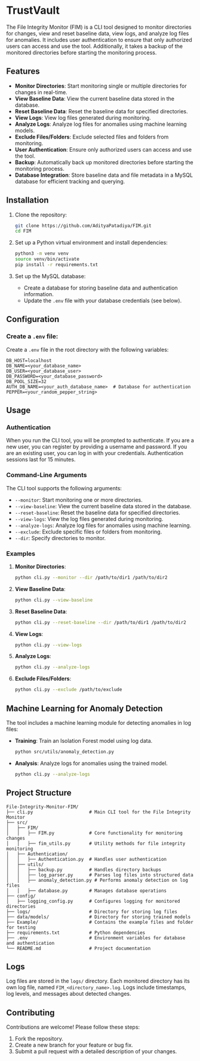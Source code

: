 # TrustVault

The File Integrity Monitor (FIM) is a CLI tool designed to monitor directories for changes, view and reset baseline data, view logs, and analyze log files for anomalies. It includes user authentication to ensure that only authorized users can access and use the tool. Additionally, it takes a backup of the monitored directories before starting the monitoring process.

## Features

- **Monitor Directories**: Start monitoring single or multiple directories for changes in real-time.
- **View Baseline Data**: View the current baseline data stored in the database.
- **Reset Baseline Data**: Reset the baseline data for specified directories.
- **View Logs**: View log files generated during monitoring.
- **Analyze Logs**: Analyze log files for anomalies using machine learning models.
- **Exclude Files/Folders**: Exclude selected files and folders from monitoring.
- **User Authentication**: Ensure only authorized users can access and use the tool.
- **Backup**: Automatically back up monitored directories before starting the monitoring process.
- **Database Integration**: Store baseline data and file metadata in a MySQL database for efficient tracking and querying.

## Installation

1. Clone the repository:
    ```sh
    git clone https://github.com/AdityaPatadiya/FIM.git
    cd FIM
    ```

2. Set up a Python virtual environment and install dependencies:
    ```sh
    python3 -m venv venv
    source venv/bin/activate
    pip install -r requirements.txt
    ```

3. Set up the MySQL database:
    - Create a database for storing baseline data and authentication information.
    - Update the `.env` file with your database credentials (see below).

## Configuration

### Create a `.env` file:
Create a `.env` file in the root directory with the following variables:
```
DB_HOST=localhost
DB_NAME=<your_database_name>
DB_USER=<your_database_user>
DB_PASSWORD=<your_database_password>
DB_POOL_SIZE=32
AUTH_DB_NAME=<your_auth_database_name>  # Database for authentication
PEPPER=<your_random_pepper_string>
```

## Usage

### Authentication
When you run the CLI tool, you will be prompted to authenticate. If you are a new user, you can register by providing a username and password. If you are an existing user, you can log in with your credentials. Authentication sessions last for 15 minutes.

### Command-Line Arguments
The CLI tool supports the following arguments:
- `--monitor`: Start monitoring one or more directories.
- `--view-baseline`: View the current baseline data stored in the database.
- `--reset-baseline`: Reset the baseline data for specified directories.
- `--view-logs`: View the log files generated during monitoring.
- `--analyze-logs`: Analyze log files for anomalies using machine learning.
- `--exclude`: Exclude specific files or folders from monitoring.
- `--dir`: Specify directories to monitor.

### Examples
1. **Monitor Directories**:
    ```sh
    python cli.py --monitor --dir /path/to/dir1 /path/to/dir2
    ```
2. **View Baseline Data**:
    ```sh
    python cli.py --view-baseline
    ```
3. **Reset Baseline Data**:
    ```sh
    python cli.py --reset-baseline --dir /path/to/dir1 /path/to/dir2
    ```
4. **View Logs**:
    ```sh
    python cli.py --view-logs
    ```
5. **Analyze Logs**:
    ```sh
    python cli.py --analyze-logs
    ```
6. **Exclude Files/Folders**:
    ```sh
    python cli.py --exclude /path/to/exclude
    ```

## Machine Learning for Anomaly Detection

The tool includes a machine learning module for detecting anomalies in log files:
- **Training**: Train an Isolation Forest model using log data.
    ```sh
    python src/utils/anomaly_detection.py
    ```
- **Analysis**: Analyze logs for anomalies using the trained model.
    ```sh
    python cli.py --analyze-logs
    ```

## Project Structure

```
File-Integrity-Monitor-FIM/
├── cli.py                     # Main CLI tool for the File Integrity Monitor
├── src/
│   ├── FIM/
│   │   ├── FIM.py             # Core functionality for monitoring changes
│   │   ├── fim_utils.py       # Utility methods for file integrity monitoring
│   ├── Authentication/
│   │   ├── Authentication.py  # Handles user authentication
│   ├── utils/
│   │   ├── backup.py          # Handles directory backups
│   │   ├── log_parser.py      # Parses log files into structured data
│   │   ├── anomaly_detection.py # Performs anomaly detection on log files
│   │   ├── database.py        # Manages database operations
├── config/
│   ├── logging_config.py      # Configures logging for monitored directories
├── logs/                      # Directory for storing log files
├── data/models/               # Directory for storing trained models
├── Example/                   # Contains the example files and folder for testing
├── requirements.txt           # Python dependencies
├── .env                       # Environment variables for database and authentication
└── README.md                  # Project documentation
```

## Logs

Log files are stored in the `logs/` directory. Each monitored directory has its own log file, named `FIM_<directory_name>.log`. Logs include timestamps, log levels, and messages about detected changes.

## Contributing

Contributions are welcome! Please follow these steps:
1. Fork the repository.
2. Create a new branch for your feature or bug fix.
3. Submit a pull request with a detailed description of your changes.
